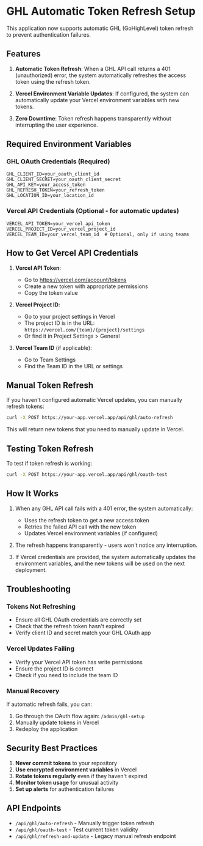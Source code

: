 # GHL Automatic Token Refresh Setup

This application now supports automatic GHL (GoHighLevel) token refresh to prevent authentication failures.

## Features

1. **Automatic Token Refresh**: When a GHL API call returns a 401 (unauthorized) error, the system automatically refreshes the access token using the refresh token.

2. **Vercel Environment Variable Updates**: If configured, the system can automatically update your Vercel environment variables with new tokens.

3. **Zero Downtime**: Token refresh happens transparently without interrupting the user experience.

## Required Environment Variables

### GHL OAuth Credentials (Required)
```env
GHL_CLIENT_ID=your_oauth_client_id
GHL_CLIENT_SECRET=your_oauth_client_secret
GHL_API_KEY=your_access_token
GHL_REFRESH_TOKEN=your_refresh_token
GHL_LOCATION_ID=your_location_id
```

### Vercel API Credentials (Optional - for automatic updates)
```env
VERCEL_API_TOKEN=your_vercel_api_token
VERCEL_PROJECT_ID=your_vercel_project_id
VERCEL_TEAM_ID=your_vercel_team_id  # Optional, only if using teams
```

## How to Get Vercel API Credentials

1. **Vercel API Token**:
   - Go to https://vercel.com/account/tokens
   - Create a new token with appropriate permissions
   - Copy the token value

2. **Vercel Project ID**:
   - Go to your project settings in Vercel
   - The project ID is in the URL: `https://vercel.com/{team}/{project}/settings`
   - Or find it in Project Settings > General

3. **Vercel Team ID** (if applicable):
   - Go to Team Settings
   - Find the Team ID in the URL or settings

## Manual Token Refresh

If you haven't configured automatic Vercel updates, you can manually refresh tokens:

```bash
curl -X POST https://your-app.vercel.app/api/ghl/auto-refresh
```

This will return new tokens that you need to manually update in Vercel.

## Testing Token Refresh

To test if token refresh is working:

```bash
curl -X POST https://your-app.vercel.app/api/ghl/oauth-test
```

## How It Works

1. When any GHL API call fails with a 401 error, the system automatically:
   - Uses the refresh token to get a new access token
   - Retries the failed API call with the new token
   - Updates Vercel environment variables (if configured)

2. The refresh happens transparently - users won't notice any interruption.

3. If Vercel credentials are provided, the system automatically updates the environment variables, and the new tokens will be used on the next deployment.

## Troubleshooting

### Tokens Not Refreshing
- Ensure all GHL OAuth credentials are correctly set
- Check that the refresh token hasn't expired
- Verify client ID and secret match your GHL OAuth app

### Vercel Updates Failing
- Verify your Vercel API token has write permissions
- Ensure the project ID is correct
- Check if you need to include the team ID

### Manual Recovery
If automatic refresh fails, you can:
1. Go through the OAuth flow again: `/admin/ghl-setup`
2. Manually update tokens in Vercel
3. Redeploy the application

## Security Best Practices

1. **Never commit tokens** to your repository
2. **Use encrypted environment variables** in Vercel
3. **Rotate tokens regularly** even if they haven't expired
4. **Monitor token usage** for unusual activity
5. **Set up alerts** for authentication failures

## API Endpoints

- `/api/ghl/auto-refresh` - Manually trigger token refresh
- `/api/ghl/oauth-test` - Test current token validity
- `/api/ghl/refresh-and-update` - Legacy manual refresh endpoint